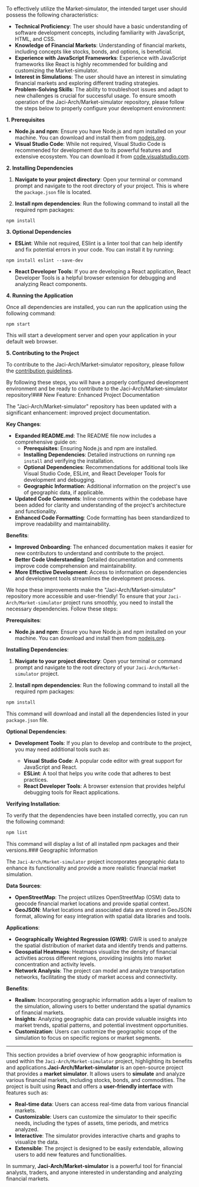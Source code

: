 To effectively utilize the Market-simulator, the intended target user should possess the following characteristics:

* **Technical Proficiency**: The user should have a basic understanding of software development concepts, including familiarity with JavaScript, HTML, and CSS. 
* **Knowledge of Financial Markets**: Understanding of financial markets, including concepts like stocks, bonds, and options, is beneficial. 
* **Experience with JavaScript Frameworks**: Experience with JavaScript frameworks like React is highly recommended for building and customizing the Market-simulator.
* **Interest in Simulations**: The user should have an interest in simulating financial markets and exploring different trading strategies. 
* **Problem-Solving Skills**: The ability to troubleshoot issues and adapt to new challenges is crucial for successful usage.
To ensure smooth operation of the Jaci-Arch/Market-simulator repository, please follow the steps below to properly configure your development environment:

**1. Prerequisites**

* **Node.js and npm**: Ensure you have Node.js and npm installed on your machine. You can download and install them from [nodejs.org](https://nodejs.org/).
* **Visual Studio Code**: While not required, Visual Studio Code is recommended for development due to its powerful features and extensive ecosystem. You can download it from [code.visualstudio.com](https://code.visualstudio.com/).

**2. Installing Dependencies**

1. **Navigate to your project directory**: Open your terminal or command prompt and navigate to the root directory of your project. This is where the `package.json` file is located.

2. **Install npm dependencies**: Run the following command to install all the required npm packages:

```
npm install
```

**3. Optional Dependencies**

* **ESLint**: While not required, ESlint is a linter tool that can help identify and fix potential errors in your code. You can install it by running:

```
npm install eslint --save-dev
```

* **React Developer Tools**: If you are developing a React application, React Developer Tools is a helpful browser extension for debugging and analyzing React components.

**4. Running the Application**

Once all dependencies are installed, you can run the application using the following command:

```
npm start
```

This will start a development server and open your application in your default web browser.

**5. Contributing to the Project**

To contribute to the Jaci-Arch/Market-simulator repository, please follow the [contribution guidelines](https://github.com/Jaci-Arch/Market-simulator/blob/main/CONTRIBUTING.md). 

By following these steps, you will have a properly configured development environment and be ready to contribute to the Jaci-Arch/Market-simulator repository!### New Feature: Enhanced Project Documentation

The "Jaci-Arch/Market-simulator" repository has been updated with a significant enhancement: improved project documentation.

**Key Changes**:

* **Expanded README.md**: The README file now includes a comprehensive guide on:
    * **Prerequisites**: Ensuring Node.js and npm are installed.
    * **Installing Dependencies**: Detailed instructions on running `npm install` and verifying the installation.
    * **Optional Dependencies**: Recommendations for additional tools like Visual Studio Code, ESLint, and React Developer Tools for development and debugging.
    * **Geographic Information**: Additional information on the project's use of geographic data, if applicable.
* **Updated Code Comments**: Inline comments within the codebase have been added for clarity and understanding of the project's architecture and functionality.
* **Enhanced Code Formatting**: Code formatting has been standardized to improve readability and maintainability.

**Benefits**:

* **Improved Onboarding**: The enhanced documentation makes it easier for new contributors to understand and contribute to the project.
* **Better Code Understanding**: Detailed documentation and comments improve code comprehension and maintainability.
* **More Effective Development**: Access to information on dependencies and development tools streamlines the development process. 

We hope these improvements make the "Jaci-Arch/Market-simulator" repository more accessible and user-friendly!
To ensure that your `Jaci-Arch/Market-simulator` project runs smoothly, you need to install the necessary dependencies. Follow these steps:

**Prerequisites**:

* **Node.js and npm**: Ensure you have Node.js and npm installed on your machine. You can download and install them from [nodejs.org](https://nodejs.org/).

**Installing Dependencies**:

1. **Navigate to your project directory**: Open your terminal or command prompt and navigate to the root directory of your `Jaci-Arch/Market-simulator` project.

2. **Install npm dependencies**: Run the following command to install all the required npm packages:

```bash
npm install
```

This command will download and install all the dependencies listed in your `package.json` file.

**Optional Dependencies**:

* **Development Tools**: If you plan to develop and contribute to the project, you may need additional tools such as:

    * **Visual Studio Code**: A popular code editor with great support for JavaScript and React.
    * **ESLint**: A tool that helps you write code that adheres to best practices.
    * **React Developer Tools**: A browser extension that provides helpful debugging tools for React applications.

**Verifying Installation**:

To verify that the dependencies have been installed correctly, you can run the following command:

```bash
npm list
```

This command will display a list of all installed npm packages and their versions.### Geographic Information

The `Jaci-Arch/Market-simulator` project incorporates geographic data to enhance its functionality and provide a more realistic financial market simulation. 

**Data Sources**:

*   **OpenStreetMap**: The project utilizes OpenStreetMap (OSM) data to geocode financial market locations and provide spatial context.
*   **GeoJSON**: Market locations and associated data are stored in GeoJSON format, allowing for easy integration with spatial data libraries and tools.

**Applications**:

*   **Geographically Weighted Regression (GWR)**: GWR is used to analyze the spatial distribution of market data and identify trends and patterns.
*   **Geospatial Heatmaps**: Heatmaps visualize the density of financial activities across different regions, providing insights into market concentration and activity levels.
*   **Network Analysis**: The project can model and analyze transportation networks, facilitating the study of market access and connectivity.

**Benefits**:

*   **Realism**: Incorporating geographic information adds a layer of realism to the simulation, allowing users to better understand the spatial dynamics of financial markets.
*   **Insights**: Analyzing geographic data can provide valuable insights into market trends, spatial patterns, and potential investment opportunities.
*   **Customization**: Users can customize the geographic scope of the simulation to focus on specific regions or market segments. 

---

This section provides a brief overview of how geographic information is used within the `Jaci-Arch/Market-simulator` project, highlighting its benefits and applications.**Jaci-Arch/Market-simulator** is an open-source project that provides a **market simulator**. It allows users to **simulate** and analyze various financial markets, including stocks, bonds, and commodities. The project is built using **React** and offers a **user-friendly interface** with features such as:

* **Real-time data**: Users can access real-time data from various financial markets.
* **Customizable**: Users can customize the simulator to their specific needs, including the types of assets, time periods, and metrics analyzed.
* **Interactive**: The simulator provides interactive charts and graphs to visualize the data.
* **Extensible**: The project is designed to be easily extendable, allowing users to add new features and functionalities. 

In summary, **Jaci-Arch/Market-simulator** is a powerful tool for financial analysts, traders, and anyone interested in understanding and analyzing financial markets.
